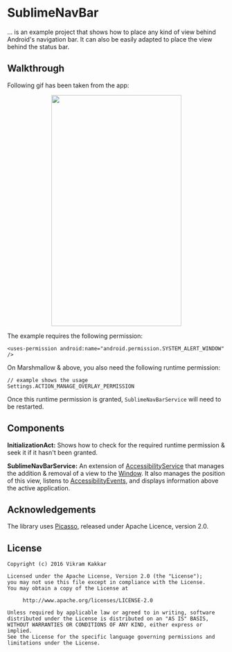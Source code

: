 # SublimeNavBar

... is an example project that shows how to place any kind of view behind Android's navigation bar. It can also be easily adapted to place the view behind the status bar. 

Walkthrough
-----------
Following gif has been taken from the app: 

<p align="center">
    <img src="https://github.com/vikramkakkar/SublimeNavBar/blob/master/img/sublime_nav_bar.gif?raw=true" width="300" height="533" />
</p>

The example requires the following permission:

```
<uses-permission android:name="android.permission.SYSTEM_ALERT_WINDOW" />
```

On Marshmallow & above, you also need the following runtime permission:

```
// example shows the usage
Settings.ACTION_MANAGE_OVERLAY_PERMISSION
```

Once this runtime permission is granted, `SublimeNavBarService` will need to be restarted. 

Components
----------

**InitializationAct:** Shows how to check for the required runtime permission & seek it if it hasn't been granted.

**SublimeNavBarService:** An extension of [AccessibilityService](https://developer.android.com/reference/android/accessibilityservice/AccessibilityService.html) that manages the addition & removal of a view to the [Window](https://developer.android.com/reference/android/view/Window.html). It also manages the position of this view,
listens to [AccessibilityEvents](https://developer.android.com/reference/android/view/accessibility/AccessibilityEvent.html), and displays information above the active application.

Acknowledgements
----------------

The library uses [Picasso](http://square.github.io/picasso/), released under Apache Licence, version 2.0. 

License
-------
    Copyright (c) 2016 Vikram Kakkar

    Licensed under the Apache License, Version 2.0 (the "License");
    you may not use this file except in compliance with the License.
    You may obtain a copy of the License at

         http://www.apache.org/licenses/LICENSE-2.0

    Unless required by applicable law or agreed to in writing, software
    distributed under the License is distributed on an "AS IS" BASIS,
    WITHOUT WARRANTIES OR CONDITIONS OF ANY KIND, either express or implied.
    See the License for the specific language governing permissions and
    limitations under the License.